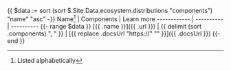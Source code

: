 <!-- cSpell:ignore: cond -->
{{ $data := sort (sort $.Site.Data.ecosystem.distributions "components") "name" "asc" -}}
Name[^1]     | Components |  Learn more
------------ | ---------- |  ----------
{{- range $data }}
[{{ .name }}]({{ .url }}) | {{ delimit (sort .components) ", " }} | [{{ replace .docsUrl "https://" "" }}]({{ .docsUrl }})
{{- end }}

[^1]: Listed alphabetically
